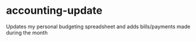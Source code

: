 # accounting-update
Updates my personal budgeting spreadsheet and adds bills/payments made during the month
